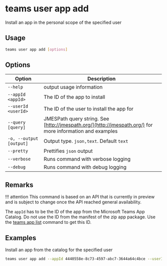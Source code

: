 # teams user app add

Install an app in the personal scope of the specified user

## Usage

```sh
teams user app add [options]
```

## Options

Option|Description
------|-----------
`--help`|output usage information
`--appId <appId>`|The ID of the app to install
`--userId <userId>`|The ID of the user to install the app for
`--query [query]`|JMESPath query string. See [http://jmespath.org/](http://jmespath.org/) for more information and examples
`-o, --output [output]`|Output type. `json,text`. Default `text`
`--pretty`|Prettifies `json` output
`--verbose`|Runs command with verbose logging
`--debug`|Runs command with debug logging

## Remarks

!!! attention
    This command is based on an API that is currently in preview and is subject to change once the API reached general availability.

The `appId` has to be the ID of the app from the Microsoft Teams App Catalog. Do not use the ID from the manifest of the zip app package. Use the [teams app list](./app-list.md) command to get this ID.

## Examples

Install an app from the catalog for the specified user

```sh
teams user app add --appId 4440558e-8c73-4597-abc7-3644a64c4bce --userId 2609af39-7775-4f94-a3dc-0dd67657e900
```